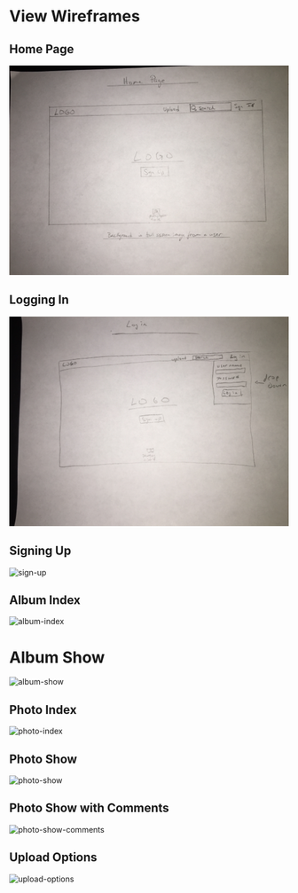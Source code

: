 # View Wireframes

## Home Page
![home-page]

## Logging In
![new-session]

## Signing Up
![sign-up]

## Album Index
![album-index]

# Album Show
![album-show]

## Photo Index
![photo-index]

## Photo Show
![photo-show]

## Photo Show with Comments
![photo-show-comments]

## Upload Options
![upload-options]

[home-page]: ./wireframes/home_page.jpg
[new-session]: ./wireframes/log_in.jpg
[sign-up]: .wireframes/sign_up.jpg
[album-index]: .wireframes/album_index.jpg
[album-show]: .wireframes/album_show.jpg
[photo-index]: .wireframes/photos_index.jpg
[photo-show]: .wireframes/photos_show.jpg
[photo-show-comments]: .wireframes/photo_show_comments.jpg
[upload-options]: .wireframes/upload_uptions.jpg
